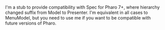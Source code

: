I'm a stub to provide compatibility with Spec for Pharo 7+, where hierarchy changed suffix from Model to Presenter. 
I'm equivalent in all cases to MenuModel, but you need to use me if you want to be compatible with future versions of Pharo.
